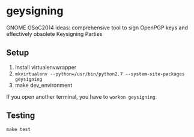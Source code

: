 geysigning
==========
GNOME GSoC2014 ideas: comprehensive tool to sign OpenPGP keys and effectively obsolete Keysigning Parties

## Setup

1. Install virtualenvwrapper
2. `mkvirtualenv --python=/usr/bin/python2.7 --system-site-packages geysigning`
3. make dev_environment

If you open another terminal, you have to `workon geysigning`.


## Testing

`make test`
